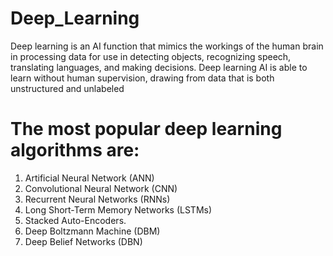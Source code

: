 # Deep_Learning

Deep learning is an AI function that mimics the workings of the human brain in processing data for use in detecting objects, recognizing speech, translating languages, and making decisions. Deep learning AI is able to learn without human supervision, drawing from data that is both unstructured and unlabeled

# The most popular deep learning algorithms are:
1. Artificial Neural Network (ANN)
2. Convolutional Neural Network (CNN)
3. Recurrent Neural Networks (RNNs)
4. Long Short-Term Memory Networks (LSTMs)
5. Stacked Auto-Encoders.
6. Deep Boltzmann Machine (DBM)
7. Deep Belief Networks (DBN)

